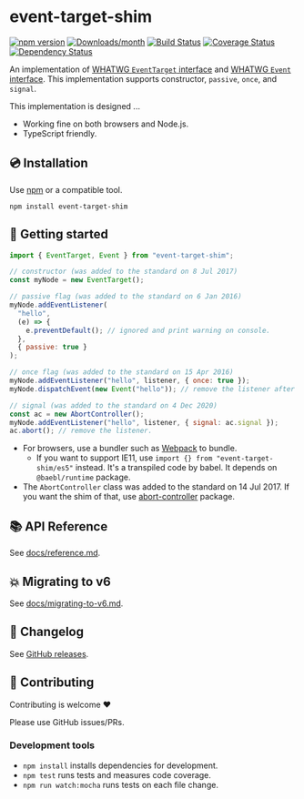 # event-target-shim

[![npm version](https://img.shields.io/npm/v/event-target-shim.svg)](https://www.npmjs.com/package/event-target-shim)
[![Downloads/month](https://img.shields.io/npm/dm/event-target-shim.svg)](http://www.npmtrends.com/event-target-shim)
[![Build Status](https://github.com/mysticatea/event-target-shim/workflows/CI/badge.svg)](https://github.com/mysticatea/event-target-shim/actions)
[![Coverage Status](https://codecov.io/gh/mysticatea/event-target-shim/branch/master/graph/badge.svg)](https://codecov.io/gh/mysticatea/event-target-shim)
[![Dependency Status](https://david-dm.org/mysticatea/event-target-shim.svg)](https://david-dm.org/mysticatea/event-target-shim)

An implementation of [WHATWG `EventTarget` interface](https://dom.spec.whatwg.org/#interface-eventtarget) and [WHATWG `Event` interface](https://dom.spec.whatwg.org/#interface-event). This implementation supports constructor, `passive`, `once`, and `signal`.

This implementation is designed ...

- Working fine on both browsers and Node.js.
- TypeScript friendly.

## 💿 Installation

Use [npm](https://www.npmjs.com/) or a compatible tool.

```
npm install event-target-shim
```

## 📖 Getting started

```js
import { EventTarget, Event } from "event-target-shim";

// constructor (was added to the standard on 8 Jul 2017)
const myNode = new EventTarget();

// passive flag (was added to the standard on 6 Jan 2016)
myNode.addEventListener(
  "hello",
  (e) => {
    e.preventDefault(); // ignored and print warning on console.
  },
  { passive: true }
);

// once flag (was added to the standard on 15 Apr 2016)
myNode.addEventListener("hello", listener, { once: true });
myNode.dispatchEvent(new Event("hello")); // remove the listener after call.

// signal (was added to the standard on 4 Dec 2020)
const ac = new AbortController();
myNode.addEventListener("hello", listener, { signal: ac.signal });
ac.abort(); // remove the listener.
```

- For browsers, use a bundler such as [Webpack](https://webpack.js.org/) to bundle.
  - If you want to support IE11, use `import {} from "event-target-shim/es5"` instead. It's a transpiled code by babel. It depends on `@baebl/runtime` package.
- The `AbortController` class was added to the standard on 14 Jul 2017. If you want the shim of that, use [abort-controller](https://www.npmjs.com/package/abort-controller) package.

## 📚 API Reference

See [docs/reference.md](docs/reference.md).

## 💥 Migrating to v6

See [docs/migrating-to-v6.md](docs/migrating-to-v6.md).

## 📰 Changelog

See [GitHub releases](https://github.com/mysticatea/event-target-shim/releases).

## 🍻 Contributing

Contributing is welcome ❤️

Please use GitHub issues/PRs.

### Development tools

- `npm install` installs dependencies for development.
- `npm test` runs tests and measures code coverage.
- `npm run watch:mocha` runs tests on each file change.
